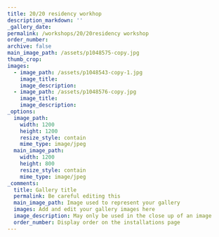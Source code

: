 ```yaml
---
title: 20/20 residency workhop
description_markdown: ''
_gallery_date:
permalink: /workshops/20/20residency workshop
order_number:
archive: false
main_image_path: /assets/p1048575-copy.jpg
thumb_crop:
images:
  - image_path: /assets/p1048543-copy-1.jpg
    image_title:
    image_description:
  - image_path: /assets/p1048576-copy.jpg
    image_title:
    image_description:
_options:
  image_path:
    width: 1200
    height: 1200
    resize_style: contain
    mime_type: image/jpeg
  main_image_path:
    width: 1200
    height: 800
    resize_style: contain
    mime_type: image/jpeg
_comments:
  title: Gallery title
  permalink: Be careful editing this
  main_image_path: Image used to represent your gallery
  images: Add and edit your gallery images here
  image_description: May only be used in the close up of an image
  order_number: Display order on the installations page
---
```

